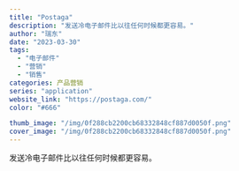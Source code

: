 ```yaml
---
title: "Postaga"
description: "发送冷电子邮件比以往任何时候都更容易。"
author: "瑞东"
date: "2023-03-30"
tags:
  - "电子邮件"
  - "营销"
  - "销售"
categories: 产品营销
series: "application"
website_link: "https://postaga.com/"
color: "#666"

thumb_image: "/img/0f288cb2200cb68332848cf887d0050f.png"
cover_image: "/img/0f288cb2200cb68332848cf887d0050f.png"
---
```


发送冷电子邮件比以往任何时候都更容易。